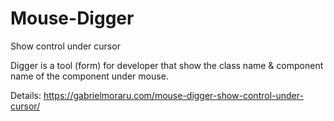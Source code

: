# Mouse-Digger
Show control under cursor

Digger is a tool (form) for developer that show the class name &amp; component name of the component under mouse.

Details: https://gabrielmoraru.com/mouse-digger-show-control-under-cursor/ 
